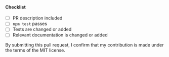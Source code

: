#### Checklist

<!-- Remove items that do not apply. For completed items, change [ ] to [x]. -->

- [ ] PR description included
- [ ] `npm test` passes
- [ ] Tests are changed or added
- [ ] Relevant documentation is changed or added

By submitting this pull request, I confirm that my contribution is made under the terms of the MIT license.